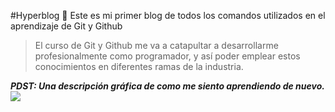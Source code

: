 #Hyperblog  💙
Este es mi primer blog de todos los comandos utilizados en el aprendizaje de Git y Github
> El curso de Git y Github me va a catapultar a desarrollarme profesionalmente como programador, y así poder emplear estos conocimientos en diferentes ramas de la industria.

***PDST:  Una descripción gráfica de como me siento aprendiendo de nuevo.***
[![](https://cdn.hobbyconsolas.com/sites/navi.axelspringer.es/public/media/image/2021/03/crash-bandicoot-run-2257809.jpg?tf=3840x)](https://cdn.hobbyconsolas.com/sites/navi.axelspringer.es/public/media/image/2021/03/crash-bandicoot-run-2257809.jpg?tf=3840x)